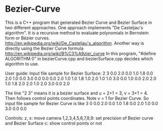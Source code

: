 Bezier-Curve
============

This is a C++ program that generated Bezier Curve and Bezier Surface in two different approaches.
One approach implements "De Casteljau's algorithm".
It is a recursive method to evaluate polynomials in Bernstein form or Bézier curves.
http://en.wikipedia.org/wiki/De_Casteljau's_algorithm.
Another way is directly using the Bezier Curve formula
http://en.wikipedia.org/wiki/B%C3%A9zier_curve
In this program, "#define ALGORITHM 0" in bezierCurve.cpp and bezierSurface.cpp decides which
algorithm to use.

User guide:
Input file sample for Bezier Surface:
2 3
0.0 2.0 0.0
1.0 1.8 0.0
2.0 1.0 0.0
3.0 0.0 0.0
0.0 2.0 1.0
1.0 1.8 1.0
2.0 1.0 1.0
3.0 0.0 1.0
0.0 2.0 2.0
1.0 1.8 2.0
2.0 1.0 2.0
3.0 0.0 2.0

The line "2 3" means it is a bezier surface and u = 2+1 = 3, v = 3+1 = 4.
Then follows control points coordinates.
Note v = 1 for Bezier Curve. So input file sample for Bezier Curve is like
3 0
0.0 2.0 0.0
1.0 1.8 0.0
2.0 1.0 0.0
3.0 0.0 0.0

Controls:
z, x: move camera
1,2,3,4,5,6,7,8,9: set precision of Bezier curve and Bezier Surface
c: show control points or not
